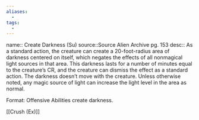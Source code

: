 ```yaml
---
aliases:
  - 
tags:
  - 
---
```



name:: Create Darkness (Su)
source::Source Alien Archive pg. 153
desc:: As a standard action, the creature can create a 20-foot-radius area of darkness centered on itself, which negates the effects of all nonmagical light sources in that area. This darkness lasts for a number of minutes equal to the creature’s CR, and the creature can dismiss the effect as a standard action. The darkness doesn’t move with the creature. Unless otherwise noted, any magic source of light can increase the light level in the area as normal.

Format: Offensive Abilities create darkness.

[[Crush (Ex)]]